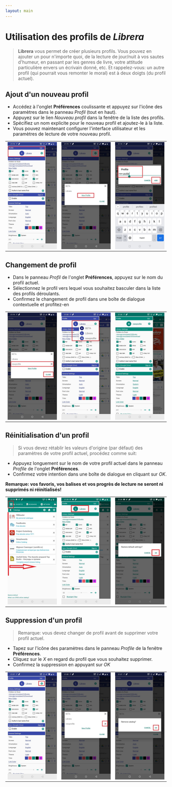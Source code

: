 ```yaml
---
layout: main
---
```


# Utilisation des profils de _Librera_

> **Librera** vous permet de créer plusieurs profils. Vous pouvez en ajouter un pour n'importe quoi, de la lecture de jour/nuit à vos sautes d'humeur, en passant par les genres de livre, votre attitude particulière envers un écrivain donné, etc.
> Et rappelez-vous: un autre profil (qui pourrait vous remonter le moral) est à deux doigts (du profil actuel).


## Ajout d'un nouveau profil
* Accédez à l'onglet **Préférences** coulissante et appuyez sur l'icône des paramètres dans le panneau _Profil_ (tout en haut).
* Appuyez sur le lien _Nouveau profil_ dans la fenêtre de la liste des profils.
* Spécifiez un nom explicite pour le nouveau profil et ajoutez-le à la liste.
* Vous pouvez maintenant configurer l'interface utilisateur et les paramètres de lecture de votre nouveau profil.

||||
|-|-|-|
|![](1.jpg)|![](2.jpg)|![](3.jpg)|

## Changement de profil
* Dans le panneau _Profil_ de l'onglet **Préférences**, appuyez sur le nom du profil actuel.
* Sélectionnez le profil vers lequel vous souhaitez basculer dans la liste des profils déroulants.
* Confirmez le changement de profil dans une boîte de dialogue contextuelle et profitez-en

||||
|-|-|-|
|![](4.jpg)|![](5.jpg)|![](6.jpg)|

## Réinitialisation d'un profil
> Si vous devez rétablir les valeurs d'origine (par défaut) des paramètres de votre profil actuel, procédez comme suit:
* Appuyez longuement sur le nom de votre profil actuel dans le panneau _Profile_ de l'onglet **Préférences**.
* Confirmez votre intention dans une boîte de dialogue en cliquant sur _OK_.

**Remarque: vos favoris, vos balises et vos progrès de lecture ne seront ni supprimés ni réinitialisés!**

||||
|-|-|-|
|![](19.jpg)|![](20.jpg)|![](21.jpg)|

## Suppression d'un profil
> Remarque: vous devez changer de profil avant de supprimer votre profil actuel.

* Tapez sur l'icône des paramètres dans le panneau _Profile_ de la fenêtre **Préférences**.
* Cliquez sur le _X_ en regard du profil que vous souhaitez supprimer.
* Confirmez la suppression en appuyant sur _OK_

||||
|-|-|-|
|![](7.jpg)|![](8.jpg)|![](9.jpg)|
